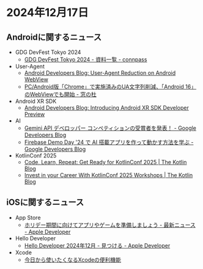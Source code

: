 # 2024年12月17日
## Androidに関するニュース
- GDG DevFest Tokyo 2024
  - [GDG DevFest Tokyo 2024 - 資料一覧 - connpass](https://gdg-tokyo.connpass.com/event/335192/presentation/)
- User-Agent
  - [Android Developers Blog: User-Agent Reduction on Android WebView](https://android-developers.googleblog.com/2024/12/user-agent-reduction-on-android-webview.html)
  - [PC/Android版「Chrome」で実施済みのUA文字列削減、「Android 16」のWebViewでも開始 - 窓の杜](https://forest.watch.impress.co.jp/docs/news/1646153.html)
- Android XR SDK
  - [Android Developers Blog: Introducing Android XR SDK Developer Preview](https://android-developers.googleblog.com/2024/12/introducing-android-xr-sdk-developer-preview.html)
- AI
  - [Gemini API デベロッパー コンペティションの受賞者を発表！ - Google Developers Blog](https://developers.googleblog.com/ja/announcing-the-winners-of-the-gemini-api-developer-competition/)
  - [Firebase Demo Day '24 で AI 搭載アプリを作って動かす方法を学ぶ - Google Developers Blog](https://developers.googleblog.com/ja/firebase-demo-day-24/)
- KotlinConf 2025
  - [Code, Learn, Repeat: Get Ready for KotlinConf 2025 | The Kotlin Blog](https://blog.jetbrains.com/kotlin/2024/12/code-learn-repeat-get-ready-for-kotlinconf-2025/)
  - [Invest in your Career With KotlinConf 2025 Workshops | The Kotlin Blog](https://blog.jetbrains.com/kotlin/2024/12/invest-in-your-career-with-kotlinconf-2025-workshops/)

## iOSに関するニュース
- App Store
  - [ホリデー期間に向けてアプリやゲームを準備しましょう - 最新ニュース - Apple Developer](https://developer.apple.com/jp/news/?id=iwvebnw2)
- Hello Developer
  - [Hello Developer 2024年12月 - 見つける - Apple Developer](https://developer.apple.com/jp/news/?id=vhtdb937)
- Xcode
  - [今日から使いたくなるXcodeの便利機能](https://zenn.dev/livesense/articles/128b947a296466)
